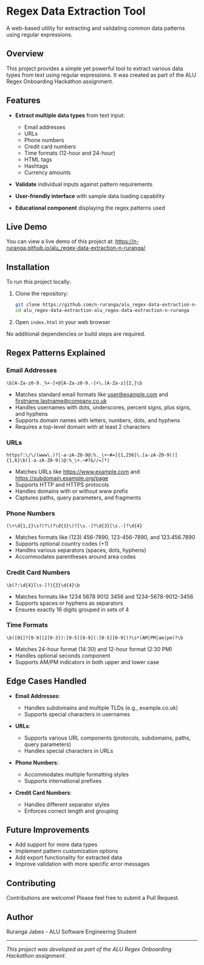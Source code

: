 # Regex Data Extraction Tool

A web-based utility for extracting and validating common data patterns using regular expressions.

## Overview

This project provides a simple yet powerful tool to extract various data types from text using regular expressions. It was created as part of the ALU Regex Onboarding Hackathon assignment.

## Features

- **Extract multiple data types** from text input:
  - Email addresses
  - URLs 
  - Phone numbers
  - Credit card numbers
  - Time formats (12-hour and 24-hour)
  - HTML tags
  - Hashtags
  - Currency amounts

- **Validate** individual inputs against pattern requirements
- **User-friendly interface** with sample data loading capability
- **Educational component** displaying the regex patterns used

## Live Demo

You can view a live demo of this project at: https://n-ruranga.github.io/alu_regex-data-extraction-n-ruranga/

## Installation

To run this project locally:

1. Clone the repository:
   ```bash
   git clone https://github.com/n-ruranga/alu_regex-data-extraction-n-ruranga.git
   cd alu_regex-data-extraction-alu_regex-data-extraction-n-ruranga
   ```

2. Open `index.html` in your web browser

No additional dependencies or build steps are required.

## Regex Patterns Explained

### Email Addresses
```regex
\b[A-Za-z0-9._%+-]+@[A-Za-z0-9.-]+\.[A-Za-z]{2,}\b
```
- Matches standard email formats like user@example.com and firstname.lastname@company.co.uk
- Handles usernames with dots, underscores, percent signs, plus signs, and hyphens
- Supports domain names with letters, numbers, dots, and hyphens
- Requires a top-level domain with at least 2 characters

### URLs
```regex
https?:\/\/(www\.)?[-a-zA-Z0-9@:%._\+~#=]{1,256}\.[a-zA-Z0-9()]{1,6}\b([-a-zA-Z0-9()@:%_\+.~#?&//=]*)
```
- Matches URLs like https://www.example.com and https://subdomain.example.org/page
- Supports HTTP and HTTPS protocols
- Handles domains with or without www prefix
- Captures paths, query parameters, and fragments

### Phone Numbers
```regex
(\+\d{1,2}\s?)?\(?\d{3}\)?[\s.-]?\d{3}[\s.-]?\d{4}
```
- Matches formats like (123) 456-7890, 123-456-7890, and 123.456.7890
- Supports optional country codes (+1)
- Handles various separators (spaces, dots, hyphens)
- Accommodates parentheses around area codes

### Credit Card Numbers
```regex
\b(?:\d{4}[\s-]?){3}\d{4}\b
```
- Matches formats like 1234 5678 9012 3456 and 1234-5678-9012-3456
- Supports spaces or hyphens as separators
- Ensures exactly 16 digits grouped in sets of 4

### Time Formats
```regex
\b([01]?[0-9]|2[0-3]):[0-5][0-9](:[0-5][0-9])?\s*(AM|PM|am|pm)?\b
```
- Matches 24-hour format (14:30) and 12-hour format (2:30 PM)
- Handles optional seconds component
- Supports AM/PM indicators in both upper and lower case

## Edge Cases Handled

- **Email Addresses**: 
  - Handles subdomains and multiple TLDs (e.g., example.co.uk)
  - Supports special characters in usernames

- **URLs**:
  - Supports various URL components (protocols, subdomains, paths, query parameters)
  - Handles special characters in URLs

- **Phone Numbers**:
  - Accommodates multiple formatting styles
  - Supports international prefixes

- **Credit Card Numbers**:
  - Handles different separator styles
  - Enforces correct length and grouping

## Future Improvements

- Add support for more data types
- Implement pattern customization options
- Add export functionality for extracted data
- Improve validation with more specific error messages

## Contributing

Contributions are welcome! Please feel free to submit a Pull Request.


## Author
Ruranga Jabes - ALU Software Engineering Student

---

*This project was developed as part of the ALU Regex Onboarding Hackathon assignment.*